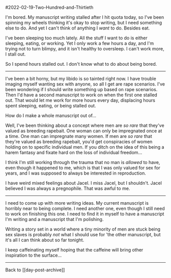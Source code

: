 #2022-02-19-Two-Hundred-and-Thirtieth

I'm bored.  My manuscript writing stalled after I hit quota today, so I've been spinning my wheels thinking it's okay to stop writing, but I need something else to do.  And yet I can't think of anything I *want* to do.  Besides eat.

I've been sleeping too much lately.  All the stuff I want to do is either sleeping, eating, or working.  Yet I only work a few hours a day, and I'm trying not to turn blimpy, and it isn't healthy to oversleep.  I can't work more, I stall out.

So I spend hours stalled out.  I don't know what to do about being bored.

---
I've been a bit horny, but my libido is so tainted right now.  I have trouble imaging myself wanting sex with anyone, so all I get are rape scenarios.  I've been wondering if I should write something up based on rape scenarios.  Then I'd have a second manuscript to work on when the first one stalled out.  That would let me work for more hours every day, displacing hours spent sleeping, eating, or being stalled out.

How do I make a whole manuscript out of...

Well, I've been thinking about a concept where men are *so rare* that they've valued as breeding rapebait.  One woman can only be impregnated once at a time.  One man can impregnate many women.  If men are *so rare* that they're valued as breeding rapebait, you'd get conspiracies of women holding on to specific individual men.  If you ditch on the idea of this being a harem fantasy and fixate hard on the loss of individual freedom...

I think I'm still working through the trauma that no man is *allowed* to have, even though it happened to me, which is that I was only valued for sex for years, and I was supposed to always be interested in reproduction.

I have weird mixed feelings about Jacel.  I miss Jacel, but I shouldn't.  Jacel believed I was always a pregnophile.  That was awful to me.

---
I need to come up with more writing ideas.  My current manuscript is horribly near to being complete.  I need another one, even though I still need to work on finishing this one.  I need to find it in myself to have a manuscript I'm writing and a manuscript that I'm polishing.

Writing a story set in a world where a tiny minority of men are stuck being sex slaves is probably *not* what I should use for 'the other manuscript, but it's all I can think about so far tonight.

I keep caffeinating myself hoping that the caffeine will bring other inspiration to the surface...

---
Back to [[day-post-archive]]